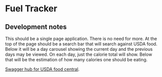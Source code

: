 # Fuel Tracker

## Development notes

This should be a single page application. There is no need for more. At the top of the page should be a search bar that will search against USDA food. Below it will be a day carousel showing the current day and the previous days may be viewed. On each day, just the calorie total will show. Below that will be the estimation of how many calories one should be eating.

[Swagger hub for USDA food central](https://app.swaggerhub.com/apis/fdcnal/food-data_central_api/1.0.0#/FDC/postFoodsSearch).
 